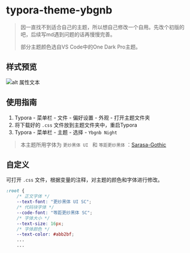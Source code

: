 # typora-theme-ybgnb

> 因一直找不到适合自己的主题，所以想自己修改一个自用。先改个初版的吧，后续写md遇到问题的话再慢慢完善。
>
> 部分主题颜色选自VS Code中的One Dark Pro主题。

## 样式预览

![alt 属性文本](https://cdn.jsdelivr.net/gh/hzhilong/person-picture@main/img/2022-08/%E6%A0%B7%E5%BC%8F%E9%A2%84%E8%A7%88-1660188425.png)

## 使用指南

1. Typora - 菜单栏 - 文件 - 偏好设置 - 外观 - 打开主题文件夹
2. 将下载好的 `.css` 文件放到主题文件夹中，重启Typora
3. Typora - 菜单栏 - 主题 - 选择 - `Ybgnb Night`

> 本主题所用字体为 `更纱黑体 UI ` 和 `等距更纱黑体` ：[Sarasa-Gothic](https://github.com/be5invis/Sarasa-Gothic)

## 自定义

可打开 `.css` 文件，根据变量的注释，对主题的颜色和字体进行修改。

```css
:root {
    /* 正文字体 */
    --text-font: "更纱黑体 UI SC";
    /* 代码块字体 */
    --code-font: "等距更纱黑体 SC";
    /* 字体大小 */
    --text-size: 16px;
    /* 字体颜色 */
    --text-color: #abb2bf;
    ...
    ...
```



